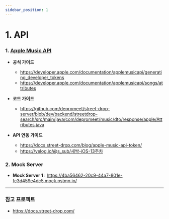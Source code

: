 ```yaml
---
sidebar_position: 1
---
```


# 1. API

### 1. [Apple Music API](https://developer.apple.com/documentation/applemusicapi/artists)

- **공식 가이드**
    - https://developer.apple.com/documentation/applemusicapi/generating_developer_tokens
    - https://developer.apple.com/documentation/applemusicapi/songs/attributes

- **코드 가이드**
    - https://github.com/depromeet/street-drop-server/blob/dev/backend/streetdrop-search/src/main/java/com/depromeet/music/dto/response/apple/Attributes.java

- **API 연동 가이드**
    - https://docs.street-drop.com/blog/apple-music-api-token/
    - https://velog.io/@s_sub/새싹-iOS-13주차


### 2. Mock Server

- **Mock Server 1** : https://4ba56462-20c9-44a7-801e-fc3d459e4dc5.mock.pstmn.io/

---

### 참고 프로젝트

- https://docs.street-drop.com/